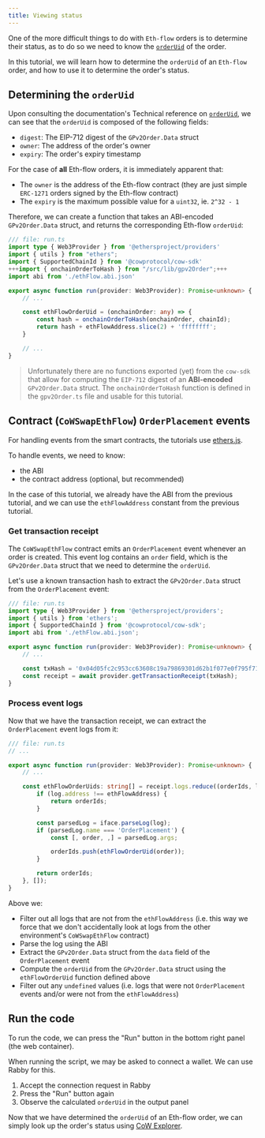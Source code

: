 ```yaml
---
title: Viewing status
---
```


One of the more difficult things to do with `Eth-flow` orders is to determine their status, as to do so we need to know the [`orderUid`](https://docs.cow.fi/cow-protocol/reference/contracts/core/settlement#orderuid) of the order.

In this tutorial, we will learn how to determine the `orderUid` of an `Eth-flow` order, and how to use it to determine the order's status.

## Determining the `orderUid`

Upon consulting the documentation's Technical reference on [`orderUid`](https://docs.cow.fi/cow-protocol/reference/contracts/core/settlement#orderuid), we can see that the `orderUid` is composed of the following fields:

- `digest`: The EIP-712 digest of the `GPv2Order.Data` struct
- `owner`: The address of the order's owner
- `expiry`: The order's expiry timestamp

For the case of **all** Eth-flow orders, it is immediately apparent that:

- The `owner` is the address of the Eth-flow contract (they are just simple `ERC-1271` orders signed by the Eth-flow contract)
- The `expiry` is the maximum possible value for a `uint32`, ie. `2^32 - 1`

Therefore, we can create a function that takes an ABI-encoded `GPv2Order.Data` struct, and returns the corresponding Eth-flow `orderUid`:

```typescript
/// file: run.ts
import type { Web3Provider } from '@ethersproject/providers'
import { utils } from "ethers";
import { SupportedChainId } from '@cowprotocol/cow-sdk'
+++import { onchainOrderToHash } from "/src/lib/gpv2Order";+++
import abi from './ethFlow.abi.json'

export async function run(provider: Web3Provider): Promise<unknown> {
    // ...

    const ethFlowOrderUid = (onchainOrder: any) => {
        const hash = onchainOrderToHash(onchainOrder, chainId);
        return hash + ethFlowAddress.slice(2) + 'ffffffff';
    }

    // ...
}
```

> Unfortunately there are no functions exported (yet) from the `cow-sdk` that allow for computing the `EIP-712` digest of an **ABI-encoded** `GPv2Order.Data` struct. The `onchainOrderToHash` function is defined in the `gpv2Order.ts` file and usable for this tutorial.

## Contract (`CoWSwapEthFlow`) `OrderPlacement` events

For handling events from the smart contracts, the tutorials use [ethers.js](https://docs.ethers.io/v5/).

To handle events, we need to know:

- the ABI
- the contract address (optional, but recommended)

In the case of this tutorial, we already have the ABI from the previous tutorial, and we can use the `ethFlowAddress` constant from the previous tutorial.

### Get transaction receipt

The `CoWSwapEthFlow` contract emits an `OrderPlacement` event whenever an order is created. This event log contains an `order` field, which is the `GPv2Order.Data` struct that we need to determine the `orderUid`.

Let's use a known transaction hash to extract the `GPv2Order.Data` struct from the `OrderPlacement` event:

```typescript
/// file: run.ts
import type { Web3Provider } from '@ethersproject/providers';
import { utils } from 'ethers';
import { SupportedChainId } from '@cowprotocol/cow-sdk';
import abi from './ethFlow.abi.json';

export async function run(provider: Web3Provider): Promise<unknown> {
	// ...

	const txHash = '0x04d05fc2c953cc63608c19a79869301d62b1f077e0f795f716619b21f693f00c';
	const receipt = await provider.getTransactionReceipt(txHash);
}
```

### Process event logs

Now that we have the transaction receipt, we can extract the `OrderPlacement` event logs from it:

```typescript
/// file: run.ts
// ...

export async function run(provider: Web3Provider): Promise<unknown> {
	// ...

	const ethFlowOrderUids: string[] = receipt.logs.reduce((orderIds, log) => {
		if (log.address !== ethFlowAddress) {
			return orderIds;
		}

		const parsedLog = iface.parseLog(log);
		if (parsedLog.name === 'OrderPlacement') {
			const [, order, ,] = parsedLog.args;

			orderIds.push(ethFlowOrderUid(order));
		}

		return orderIds;
	}, []);
}
```

Above we:

- Filter out all logs that are not from the `ethFlowAddress` (i.e. this way we force that we don't accidentally look at logs from the other environment's `CoWSwapEthFlow` contract)
- Parse the log using the ABI
- Extract the `GPv2Order.Data` struct from the `data` field of the `OrderPlacement` event
- Compute the `orderUid` from the `GPv2Order.Data` struct using the `ethFlowOrderUid` function defined above
- Filter out any `undefined` values (i.e. logs that were not `OrderPlacement` events and/or were not from the `ethFlowAddress`)

## Run the code

To run the code, we can press the "Run" button in the bottom right panel (the web container).

When running the script, we may be asked to connect a wallet. We can use Rabby for this.

1. Accept the connection request in Rabby
2. Press the "Run" button again
3. Observe the calculated `orderUid` in the output panel

Now that we have determined the `orderUid` of an Eth-flow order, we can simply look up the order's status using [CoW Explorer](https://explorer.cow.fi).
